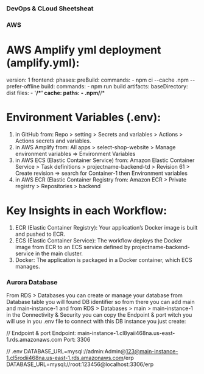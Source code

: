 ### DevOps & CLoud Sheetsheat

### AWS
# AWS Amplify yml deployment (amplify.yml):
version: 1
frontend:
  phases:
    preBuild:
      commands:
        - npm ci --cache .npm --prefer-offline
    build:
      commands:
        - npm run build
  artifacts:
    baseDirectory: dist
    files:
      - '**/*'
  cache:
    paths:
      - .npm/**/*

# Environment Variables (.env):
1. in GitHub from: Repo > setting > Secrets and variables > Actions > Actions secrets and variables.
2. in AWS Amplify from: All apps > select-shop-website > Manage environment variables => Environment Variables
3. in AWS ECS (Elastic Container Service) from: Amazon Elastic Container Service > Task definitions > projectname-backend-td > Revision 61 > Create revision => search for Container-1 then Environment variables 
4. in AWS ECR (Elastic Container Registry from: Amazon ECR > Private registry > Repositories > backend

# Key Insights in each Workflow:
1. ECR (Elastic Container Registry): Your application’s Docker image is built and pushed to ECR.
2. ECS (Elastic Container Service): The workflow deploys the Docker image from ECR to an ECS service defined by projectname-backend-service in the main cluster.
3. Docker: The application is packaged in a Docker container, which ECS manages.

### Aurora Database
From RDS > Databases you can create or manage your database
from Database table you will found DB identifier so from there you can add main and main-instance-1 and from RDS > Databases > main > main-instance-1 in the Connectivity & Security you can copy the Endpoint & port witch you will use in you .env file to connect with this DB instance you just create:

// Endpoint & port
Endpoint: main-instance-1.cl8yaii468na.us-east-1.rds.amazonaws.com
Port: 3306

// .env
DATABASE_URL=mysql://admin:Admin@123@main-instance-1.cl5rodii468na.us-east-1.rds.amazonaws.com/erp
DATABASE_URL=mysql://root:123456@localhost:3306/erp


